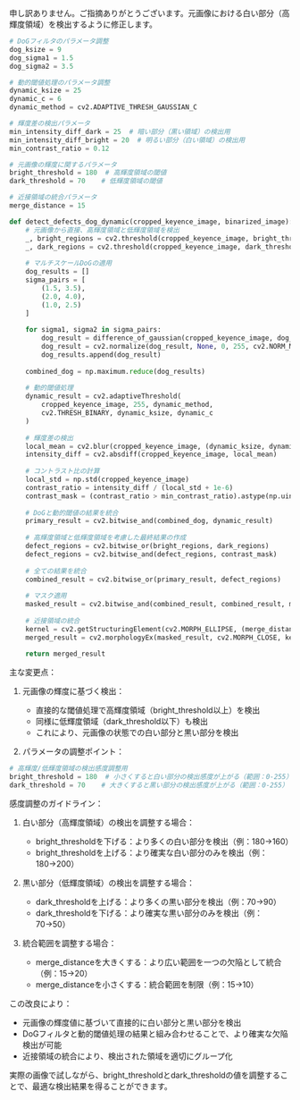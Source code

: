 申し訳ありません。ご指摘ありがとうございます。元画像における白い部分（高輝度領域）を検出するように修正します。

```python
# DoGフィルタのパラメータ調整
dog_ksize = 9
dog_sigma1 = 1.5
dog_sigma2 = 3.5

# 動的閾値処理のパラメータ調整
dynamic_ksize = 25
dynamic_c = 6
dynamic_method = cv2.ADAPTIVE_THRESH_GAUSSIAN_C

# 輝度差の検出パラメータ
min_intensity_diff_dark = 25  # 暗い部分（黒い領域）の検出用
min_intensity_diff_bright = 20  # 明るい部分（白い領域）の検出用
min_contrast_ratio = 0.12

# 元画像の輝度に関するパラメータ
bright_threshold = 180  # 高輝度領域の閾値
dark_threshold = 70    # 低輝度領域の閾値

# 近接領域の統合パラメータ
merge_distance = 15

def detect_defects_dog_dynamic(cropped_keyence_image, binarized_image):
    # 元画像から直接、高輝度領域と低輝度領域を検出
    _, bright_regions = cv2.threshold(cropped_keyence_image, bright_threshold, 255, cv2.THRESH_BINARY)
    _, dark_regions = cv2.threshold(cropped_keyence_image, dark_threshold, 255, cv2.THRESH_BINARY_INV)
    
    # マルチスケールDoGの適用
    dog_results = []
    sigma_pairs = [
        (1.5, 3.5),
        (2.0, 4.0),
        (1.0, 2.5)
    ]
    
    for sigma1, sigma2 in sigma_pairs:
        dog_result = difference_of_gaussian(cropped_keyence_image, dog_ksize, sigma1, sigma2)
        dog_result = cv2.normalize(dog_result, None, 0, 255, cv2.NORM_MINMAX, dtype=cv2.CV_8U)
        dog_results.append(dog_result)
    
    combined_dog = np.maximum.reduce(dog_results)
    
    # 動的閾値処理
    dynamic_result = cv2.adaptiveThreshold(
        cropped_keyence_image, 255, dynamic_method, 
        cv2.THRESH_BINARY, dynamic_ksize, dynamic_c
    )
    
    # 輝度差の検出
    local_mean = cv2.blur(cropped_keyence_image, (dynamic_ksize, dynamic_ksize))
    intensity_diff = cv2.absdiff(cropped_keyence_image, local_mean)
    
    # コントラスト比の計算
    local_std = np.std(cropped_keyence_image)
    contrast_ratio = intensity_diff / (local_std + 1e-6)
    contrast_mask = (contrast_ratio > min_contrast_ratio).astype(np.uint8) * 255
    
    # DoGと動的閾値の結果を統合
    primary_result = cv2.bitwise_and(combined_dog, dynamic_result)
    
    # 高輝度領域と低輝度領域を考慮した最終結果の作成
    defect_regions = cv2.bitwise_or(bright_regions, dark_regions)
    defect_regions = cv2.bitwise_and(defect_regions, contrast_mask)
    
    # 全ての結果を統合
    combined_result = cv2.bitwise_or(primary_result, defect_regions)
    
    # マスク適用
    masked_result = cv2.bitwise_and(combined_result, combined_result, mask=binarized_image)
    
    # 近接領域の統合
    kernel = cv2.getStructuringElement(cv2.MORPH_ELLIPSE, (merge_distance, merge_distance))
    merged_result = cv2.morphologyEx(masked_result, cv2.MORPH_CLOSE, kernel)
    
    return merged_result
```

主な変更点：

1. 元画像の輝度に基づく検出：
   - 直接的な閾値処理で高輝度領域（bright_threshold以上）を検出
   - 同様に低輝度領域（dark_threshold以下）も検出
   - これにより、元画像の状態での白い部分と黒い部分を検出

2. パラメータの調整ポイント：

```python
# 高輝度/低輝度領域の検出感度調整用
bright_threshold = 180  # 小さくすると白い部分の検出感度が上がる（範囲：0-255）
dark_threshold = 70    # 大きくすると黒い部分の検出感度が上がる（範囲：0-255）
```

感度調整のガイドライン：

1. 白い部分（高輝度領域）の検出を調整する場合：
   - bright_thresholdを下げる：より多くの白い部分を検出（例：180→160）
   - bright_thresholdを上げる：より確実な白い部分のみを検出（例：180→200）

2. 黒い部分（低輝度領域）の検出を調整する場合：
   - dark_thresholdを上げる：より多くの黒い部分を検出（例：70→90）
   - dark_thresholdを下げる：より確実な黒い部分のみを検出（例：70→50）

3. 統合範囲を調整する場合：
   - merge_distanceを大きくする：より広い範囲を一つの欠陥として統合（例：15→20）
   - merge_distanceを小さくする：統合範囲を制限（例：15→10）

この改良により：
- 元画像の輝度値に基づいて直接的に白い部分と黒い部分を検出
- DoGフィルタと動的閾値処理の結果と組み合わせることで、より確実な欠陥検出が可能
- 近接領域の統合により、検出された領域を適切にグループ化

実際の画像で試しながら、bright_thresholdとdark_thresholdの値を調整することで、最適な検出結果を得ることができます。
